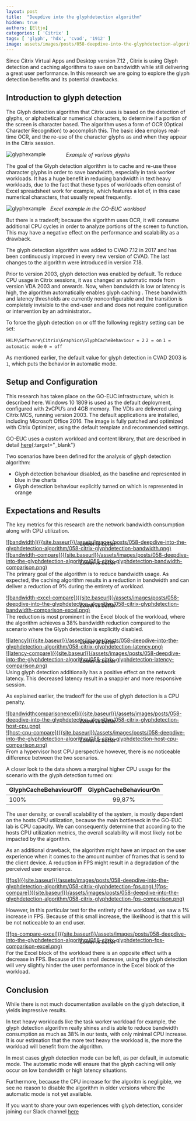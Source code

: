```yaml
---
layout: post
title:  "Deepdive into the glyphdetection algorithm"
hidden: true
authors: [Eltjo]
categories: [ 'Citrix' ]
tags: [ 'glyph', 'hdx', 'cvad', '1912' ]
image: assets/images/posts/058-deepdive-into-the-glyphdetection-algorithm/058-GlyphCacheDetection-feature-image.png
---
```

Since Citrix Virtual Apps and Desktop version 7.12 , Citrix is using  Glyph detection and caching algorithms to save on  bandwidth while still delivering  a great user performance. In this research we are going to explore the glyph detection benefits and its potential drawbacks.

## Introduction to glyph detection
The Glyph detection algorithm that Citrix uses is based on the detection of glyphs, or alphabetical or numerical characters, to determine if a portion of the screen is character based. The algorithm uses a form of OCR (Optical Character Recognition) to accomplish this. The basic idea employs real-time OCR, and the re-use of the character glyphs as and when they appear in the Citrix session. 

![glyphexample]({{site.baseurl}}/assets/images/posts/058-deepdive-into-the-glyphdetection-algorithm/058-citrix-glyphdetection-glyph-example.png)
<p align="center" style="margin-top: -30px;" >
  <i>Example of various glyphs</i>

The goal of the Glyph detection algorithm is to cache and re-use these character glyphs in order to save bandwidth, especially in task worker workloads. It has a huge benefit in reducing bandwidth in text heavy workloads, due to the fact that these types of workloads often consist of Excel spreadsheet work for example, which features a lot of, in this case numerical characters, that usually repeat frequently.
 
![glyphexample]({{site.baseurl}}/assets/images/posts/058-deepdive-into-the-glyphdetection-algorithm/058-citrix-glyphdetection-excel-block-workload.png)
<p align="center" style="margin-top: -30px;" >
  <i>Excel example in the GO-EUC workload</i>

But there is a tradeoff; because the algorithm uses OCR, it will consume additional CPU cycles in order to analyze portions of the screen to function. This may have a negative effect on the performance and scalability as a drawback.

The glyph detection algorithm was added to CVAD 7.12 in 2017 and has been continuously improved in every new version of CVAD. The last changes to the algorithm were introduced in version 7.18.
 
Prior to version 2003, glyph detection was enabled by default. To reduce CPU usage in Citrix sessions, it was changed an automatic mode from version VDA 2003 and onwards. Now, when bandwidth is low or latency is high, the algorithm automatically enables glyph caching . These bandwidth and latency thresholds are currently nonconfigurable and the transition is completely invisible to the end-user and and does not require configuration or intervention by an administrator.. 
 
To force the glyph detection on or off the following registry setting can be set:

`HKLM\Software\Citrix\Graphics\GlyphCacheBehaviour = 2`
`2 = on`
`1 = automatic mode`
`0 = off`

As mentioned earlier, the default value for glyph detection in CVAD 2003 is `1`, which puts the behavior in automatic mode.

## Setup and Configuration

This research has taken place on the GO-EUC infrastructure, which is described here. Windows 10 1809 is used as the default deployment, configured with 2vCPU’s and 4GB memory. The VDIs are delivered using Citrix MCS, running version 2003. The default applications are installed, including Microsoft Office 2016. The image is fully patched and optimized with Citrix Optimizer, using the default template and recommended settings.

GO-EUC uses a custom workload and content library, that are described in detail [here](https://www.go-euc.com/insight-in-the-testing-methodology-2020){:target="_blank"}

Two scenarios have been defined for the analysis of glyph detection algorithm:

* Glyph detection behaviour disabled, as the baseline and represented in blue in the charts
* Glyph detection behaviour explicitly turned on which is represented in orange

## Expectations and Results

The key metrics for this research are the network bandwidth consumption along with CPU utilization. 

<a href="{{site.baseurl}}/assets/images/posts/058-deepdive-into-the-glyphdetection-algorithm/058-citrix-glyphdetection-bandwidth.png" data-lightbox="bandwidth">
![bandwidth]({{site.baseurl}}/assets/images/posts/058-deepdive-into-the-glyphdetection-algorithm/058-citrix-glyphdetection-bandwidth.png)
</a>
<p align="center" style="margin-top: -30px;" >
  <i>Lower is better</i>
</p>

<a href="{{site.baseurl}}/assets/images/posts/058-deepdive-into-the-glyphdetection-algorithm/058-citrix-glyphdetection-bandwidth-comparison.png" data-lightbox="bandwidth-compare">
![bandwidth-compare]({{site.baseurl}}/assets/images/posts/058-deepdive-into-the-glyphdetection-algorithm/058-citrix-glyphdetection-bandwidth-comparison.png)
</a>
<p align="center" style="margin-top: -30px;" >
  <i>Lower is better</i>
</p>

The primary goal of the algorithm is to reduce bandwidth usage. As expected, the caching algorithm results in a reduction in bandwidth and can deliver a reduction of 9% during the entirety of workload.

<a href="{{site.baseurl}}/assets/images/posts/058-deepdive-into-the-glyphdetection-algorithm/058-citrix-glyphdetection-bandwidth-comparison-excel.png" data-lightbox="bandwidth-excel-compare">
![bandwidth-excel-compare]({{site.baseurl}}/assets/images/posts/058-deepdive-into-the-glyphdetection-algorithm/058-citrix-glyphdetection-bandwidth-comparison-excel.png)
</a>
<p align="center" style="margin-top: -30px;" >
  <i>Lower is better</i>
</p>

The reduction is most prominent in the Excel block of the workload, where the algorithm achieves a 38% bandwidth reduction compared to the scenario where the Glyph detection is explicitly disabled.

<a href="{{site.baseurl}}/assets/images/posts/058-deepdive-into-the-glyphdetection-algorithm/058-citrix-glyphdetection-latency.png" data-lightbox="latency">
![latency]({{site.baseurl}}/assets/images/posts/058-deepdive-into-the-glyphdetection-algorithm/058-citrix-glyphdetection-latency.png)
</a>
<p align="center" style="margin-top: -30px;" >
  <i>Lower is better</i>
</p>

<a href="{{site.baseurl}}/assets/images/posts/058-deepdive-into-the-glyphdetection-algorithm/058-citrix-glyphdetection-latency-comparison.png" data-lightbox="latency-compare">
![latency-compare]({{site.baseurl}}/assets/images/posts/058-deepdive-into-the-glyphdetection-algorithm/058-citrix-glyphdetection-latency-comparison.png)
</a>
<p align="center" style="margin-top: -30px;" >
  <i>Lower is better</i>
</p>

Using glyph detection additionally has a positive effect on the network latency. This decreased latency result in a snappier and more responsive session.

As explained earlier, the tradeoff for the use of glyph detection is a CPU penalty.

<a href="{{site.baseurl}}/assets/images/posts/058-deepdive-into-the-glyphdetection-algorithm/058-citrix-glyphdetection-host-cpu.png" data-lightbox="host-cpu">
![bandwidthcomparisonexcel]({{site.baseurl}}/assets/images/posts/058-deepdive-into-the-glyphdetection-algorithm/058-citrix-glyphdetection-host-cpu.png)
</a>
<p align="center" style="margin-top: -30px;" >
  <i>Lower is better</i>
</p>

<a href="{{site.baseurl}}/assets/images/posts/058-deepdive-into-the-glyphdetection-algorithm/058-citrix-glyphdetection-host-cpu-comparison.png" data-lightbox="host-cpu">
![host-cpu-compare]({{site.baseurl}}/assets/images/posts/058-deepdive-into-the-glyphdetection-algorithm/058-citrix-glyphdetection-host-cpu-comparison.png)
</a>
<p align="center" style="margin-top: -30px;" >
  <i>Lower is better</i>
</p>

From a hypervisor host CPU perspective however, there is no noticeable difference between the two scenarios.

A closer look to the data shows a marginal higher CPU usage for the scenario with the glyph detection turned on:

| GlyphCacheBehaviourOff | GlyphCacheBehaviourOn |
| ---------------------- |:---------------------:|
| 100%                   | 99,87%                |

The user density, or overall scalability of the system, is mostly dependent on the hosts CPU utilization, because the main bottleneck in the GO-EUC lab is CPU capacity. We can consequently determine that according to the hosts CPU utilization metrics, the overall scalability will most likely not be impacted by the algorithm. 

As an additional drawback, the algorithm might have an impact on the user experience when it comes to the amount number of frames that is send to the client device. A reduction in FPS might result in a degradation of the perceived user experience. 

<a href="{{site.baseurl}}/assets/images/posts/058-deepdive-into-the-glyphdetection-algorithm/058-citrix-glyphdetection-fps.png" data-lightbox="fps">
![fps]({{site.baseurl}}/assets/images/posts/058-deepdive-into-the-glyphdetection-algorithm/058-citrix-glyphdetection-fps.png)
</a>

<a href="{{site.baseurl}}/assets/images/posts/058-deepdive-into-the-glyphdetection-algorithm/058-citrix-glyphdetection-fps-comparison.png" data-lightbox="fps-compare">
![fps-compare]({{site.baseurl}}/assets/images/posts/058-deepdive-into-the-glyphdetection-algorithm/058-citrix-glyphdetection-fps-comparison.png)
</a>

However, in this particular test for the entirety of the workload, we saw a 1% increase in FPS. Because of this small increase, the likelihood is that this will be not noticeable to an end user.

<a href="{{site.baseurl}}/assets/images/posts/058-deepdive-into-the-glyphdetection-algorithm/058-citrix-glyphdetection-fps-comparison-excel.png" data-lightbox="fps-compare-excel">
![fps-compare-excel]({{site.baseurl}}/assets/images/posts/058-deepdive-into-the-glyphdetection-algorithm/058-citrix-glyphdetection-fps-comparison-excel.png)
</a>
<p align="center" style="margin-top: -30px;" >
  <i>Lower is better</i>
</p>

For the Excel block of the workload there is an opposite effect with a decrease in FPS. Because of this small decrease, using the glyph detection will very slightly hinder the user performance in the Excel block of the workload.


## Conclusion

While there is not much documentation available on the glyph detection, it yields impressive results.

In text heavy workloads like the task worker workload for example, the glyph detection algorithm really shines and is able to reduce bandwidth consumption as much as 38% in our tests, with only minimal CPU increase. It is our estimation that the more text heavy the workload is, the more the workload will benefit from the algorithm. 

In most cases glyph detection mode can be left, as per default, in automatic mode.  The automatic mode will ensure that the glyph caching will only occur on low bandwidth or high latency situations.

Furthermore, because the CPU increase for the algoritm is negligible, we see no reason to disable the algorithm in older versions where the automatic mode is not yet available.

If you want to share your own experiences with glyph detection, consider joining our Slack channel [here](https://{{site.title}}.slack.com)
